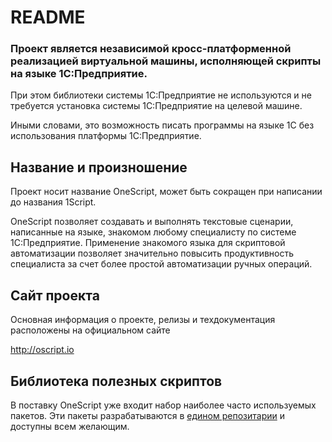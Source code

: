 # README #

### Проект является независимой кросс-платформенной реализацией виртуальной машины, исполняющей скрипты на языке 1С:Предприятие.

При этом библиотеки системы 1С:Предприятие не используются и не требуется установка системы 1С:Предприятие на целевой машине.

Иными словами, это возможность писать программы на языке 1С без использования платформы 1С:Предприятие.

## Название и произношение

Проект носит название OneScript, может быть сокращен при написании до названия 1Script.

OneScript позволяет создавать и выполнять текстовые сценарии, написанные на языке, знакомом любому специалисту по системе 1С:Предприятие. Применение знакомого языка для скриптовой автоматизации позволяет значительно повысить продуктивность специалиста за счет более простой автоматизации ручных операций.

## Сайт проекта

Основная информация о проекте, релизы и техдокументация расположены на официальном сайте

http://oscript.io

## Библиотека полезных скриптов

В поставку OneScript уже входит набор наиболее часто используемых пакетов. Эти пакеты разрабатываются в [едином репозитарии](https://github.com/EvilBeaver/oscript-library) и доступны всем желающим. 
